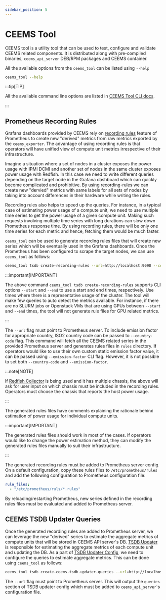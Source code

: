 ```yaml
---
sidebar_position: 5
---
```


# CEEMS Tool

CEEMS tool is a utility tool that can be used to test, configure and validate
CEEMS related components. It is distributed along with pre-compiled binaries,
`ceems_api_server` DEB/RPM packages and CEEMS container.

All the available options from the `ceems_tool` can be listed using `--help`

```bash
ceems_tool --help
```

:::tip[TIP]

All the available command line options are listed in
[CEEMS Tool CLI docs](../cli/ceems-tool.md).

:::

## Prometheus Recording Rules

Grafana dashboards provided by CEEMS rely on
[recording rules](https://prometheus.io/docs/prometheus/latest/configuration/recording_rules/)
feature of Prometheus to create new "derived" metrics from raw metrics exported by the
`ceems_exporter`. The advantage of using recording rules is that operators will have unified
view of compute unit metrics irrespective of their infrastructure.

Imagine a situation where a set of nodes in a cluster exposes the power usage with
IPMI DCMI and another set of nodes in the same cluster exposes power usage with Redfish. In this
case we need to write different queries depending on the target node in the Grafana dashboard
which can quickly become complicated and prohibitive. By using recording-rules we can create
new "dervied" metrics with same labels for all sets of nodes by taking into account differences
in their hardware while writing the rules.

Recording rules also helps to speed up the queries. For instance, in a typical case of estimating
power usage of a compute unit, we need to use multiple time series to get the power usage of a given
compute unit. Making such requests involving multiple time series with long durations can slow down
Prometheus response time. By using recording rules, there will be only one time series for each
metric and hence, fetching them would be much faster.

`ceems_tool` can be used to generate recording rules files that will create new series which will
be eventually used in the Grafana dashboards. Once the Prometheus has been configured to scrape the
target nodes, we can use `ceems_tool` as follows:

```bash
ceems_tool tsdb create-recording-rules --url=http://localhost:9090 --country-code=FR
```

:::important[IMPORTANT]

The above command `ceems_tool tsdb create-recording-rules` supports CLI options
`--start` and `--end` to use a start and end times, respectively. Use times where there
is a representative usage of the cluster. The tool will make few queries to auto detect
the metrics available. For instance, if there are no SLURM jobs or Openstack VMs that are
using GPUs between `--start` and `--end` times, the tool will not generate rule files
for GPU related metrics.

:::

The `--url` flag must point to Prometheus server. To include emission factor for appropriate country,
ISO2 country code can be passed to `--country-code` flag. This command will fetch all the CEEMS related
series in the provided Prometheus server and generates rules files in `rules` directory. If operators
would like to use their own custom static emission factor value, it can be passed using
`--emission-factor` CLI flag. However, it is not possible to set both `--country-code` and
`--emission-factor`.

:::note[NOTE]

If [Redfish Collector](../configuration/ceems-exporter.md#redfish-collector) is being used and it has
multiple chassis, the above will ask for user input on which chassis must be included in the
recording rules. Operators must choose the chassis that reports the host power usage.

:::

The generated rules files have comments explaining the rationale behind estimation of power usage
for individual compute units.

:::important[IMPORTANT]

The generated rules files should work in most of the cases. If operators would like to change the
power estimation method, they can modify the generated rules files manually to suit their
infrastructure.

:::

The generated recording rules must be added to Prometheus server config. On a default configuration,
copy these rules files to `/etc/prometheus/rules` and add the following configuration to Prometheus
configuration file:

```yml
rule_files:
  - "/etc/prometheus/ruls/*.rules"
```

By reloading/restarting Prometheus, new series defined in the recording rules files must be evaluated
and added to Prometheus server.

## CEEMS TSDB Updater Queries

Once the generated recording rules are added to Prometheus server, we can leverage the new "derived"
series to estimate the aggregate metrics of compute units that will be stored in CEEMS API server's DB.
[TSDB Updater](../components/ceems-api-server.md#updaters) is responsible for estimating the aggregate
metrics of each compute unit and updating the DB. As a part of
[TSDB Updater Config](../configuration/config-reference.md#updater_config), we need to configure the
queries to estimate aggregate metrics. This can be done using `ceems_tool` as follows:

```bash
ceems_tool tsdb create-ceems-tsdb-updater-queries --url=http://localhost:9090
```

The `--url` flag must point to Prometheus server. This will output the `queries` section of TSDB
updater config which must be added to `ceems_api_server`'s configuration file.
